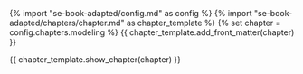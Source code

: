 <frontmatter>
{% import "se-book-adapted/config.md" as config %}
{% import "se-book-adapted/chapters/chapter.md" as chapter_template %}
{% set chapter = config.chapters.modeling %}
{{ chapter_template.add_front_matter(chapter) }}
</frontmatter>

{{ chapter_template.show_chapter(chapter) }}